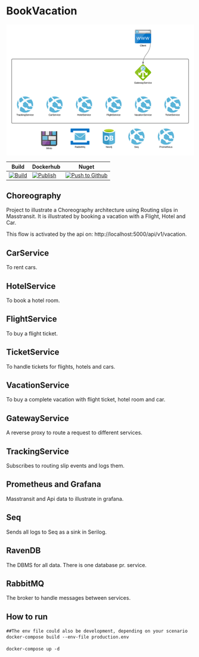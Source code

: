 # BookVacation

![Architecture](architecture.png "Architecture")


|Build|Dockerhub|Nuget|
|-----|---------|-----|
| [![Build](https://github.com/jokk-itu/BookVacation/actions/workflows/build.yml/badge.svg)](https://github.com/jokk-itu/BookVacation/actions/workflows/build.yml) | [![Publish](https://github.com/jokk-itu/BookVacation/actions/workflows/publish.yml/badge.svg)](https://github.com/jokk-itu/BookVacation/actions/workflows/publish.yml) |[![Push to Github](https://github.com/jokk-itu/BookVacation/actions/workflows/push.yml/badge.svg)](https://github.com/jokk-itu/BookVacation/actions/workflows/push.yml)|


## Choreography

Project to illustrate a Choreography architecture using Routing slips in Masstransit.
It is illustrated by booking a vacation with a Flight, Hotel and Car.

This flow is activated by the api on: http://localhost:5000/api/v1/vacation.

## CarService
To rent cars.

## HotelService
To book a hotel room.

## FlightService
To buy a flight ticket.

## TicketService
To handle tickets for flights, hotels and cars.

## VacationService
To buy a complete vacation with flight ticket, hotel room and car.

## GatewayService
A reverse proxy to route a request to different services.

## TrackingService
Subscribes to routing slip events and logs them.

## Prometheus and Grafana
Masstransit and Api data to illustrate in grafana.

## Seq
Sends all logs to Seq as a sink in Serilog.

## RavenDB
The DBMS for all data. There is one database pr. service.

## RabbitMQ
The broker to handle messages between services.


## How to run

```
##The env file could also be development, depending on your scenario
docker-compose build --env-file production.env

docker-compose up -d
```
